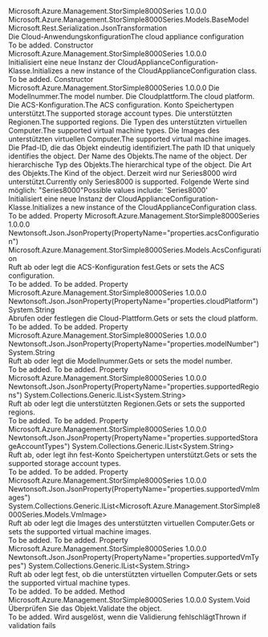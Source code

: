 <Type Name="CloudApplianceConfiguration" FullName="Microsoft.Azure.Management.StorSimple8000Series.Models.CloudApplianceConfiguration">
  <TypeSignature Language="C#" Value="public class CloudApplianceConfiguration : Microsoft.Azure.Management.StorSimple8000Series.Models.BaseModel" />
  <TypeSignature Language="ILAsm" Value=".class public auto ansi beforefieldinit CloudApplianceConfiguration extends Microsoft.Azure.Management.StorSimple8000Series.Models.BaseModel" />
  <TypeSignature Language="DocId" Value="T:Microsoft.Azure.Management.StorSimple8000Series.Models.CloudApplianceConfiguration" />
  <TypeSignature Language="VB.NET" Value="Public Class CloudApplianceConfiguration&#xA;Inherits BaseModel" />
  <TypeSignature Language="F#" Value="type CloudApplianceConfiguration = class&#xA;    inherit BaseModel" />
  <AssemblyInfo>
    <AssemblyName>Microsoft.Azure.Management.StorSimple8000Series</AssemblyName>
    <AssemblyVersion>1.0.0.0</AssemblyVersion>
  </AssemblyInfo>
  <Base>
    <BaseTypeName>Microsoft.Azure.Management.StorSimple8000Series.Models.BaseModel</BaseTypeName>
  </Base>
  <Interfaces />
  <Attributes>
    <Attribute>
      <AttributeName>Microsoft.Rest.Serialization.JsonTransformation</AttributeName>
    </Attribute>
  </Attributes>
  <Docs>
    <summary>
            <span data-ttu-id="192ba-101">Die Cloud-Anwendungskonfiguration</span><span class="sxs-lookup"><span data-stu-id="192ba-101">The cloud appliance configuration</span></span>
            </summary>
    <remarks>To be added.</remarks>
  </Docs>
  <Members>
    <Member MemberName=".ctor">
      <MemberSignature Language="C#" Value="public CloudApplianceConfiguration ();" />
      <MemberSignature Language="ILAsm" Value=".method public hidebysig specialname rtspecialname instance void .ctor() cil managed" />
      <MemberSignature Language="DocId" Value="M:Microsoft.Azure.Management.StorSimple8000Series.Models.CloudApplianceConfiguration.#ctor" />
      <MemberSignature Language="VB.NET" Value="Public Sub New ()" />
      <MemberType>Constructor</MemberType>
      <AssemblyInfo>
        <AssemblyName>Microsoft.Azure.Management.StorSimple8000Series</AssemblyName>
        <AssemblyVersion>1.0.0.0</AssemblyVersion>
      </AssemblyInfo>
      <Parameters />
      <Docs>
        <summary>
            <span data-ttu-id="192ba-102">Initialisiert eine neue Instanz der CloudApplianceConfiguration-Klasse.</span><span class="sxs-lookup"><span data-stu-id="192ba-102">Initializes a new instance of the CloudApplianceConfiguration class.</span></span>
            </summary>
        <remarks>To be added.</remarks>
      </Docs>
    </Member>
    <Member MemberName=".ctor">
      <MemberSignature Language="C#" Value="public CloudApplianceConfiguration (string modelNumber, string cloudPlatform, Microsoft.Azure.Management.StorSimple8000Series.Models.AcsConfiguration acsConfiguration, System.Collections.Generic.IList&lt;string&gt; supportedStorageAccountTypes, System.Collections.Generic.IList&lt;string&gt; supportedRegions, System.Collections.Generic.IList&lt;string&gt; supportedVmTypes, System.Collections.Generic.IList&lt;Microsoft.Azure.Management.StorSimple8000Series.Models.VmImage&gt; supportedVmImages, string id = null, string name = null, string type = null, Nullable&lt;Microsoft.Azure.Management.StorSimple8000Series.Models.Kind&gt; kind = null);" />
      <MemberSignature Language="ILAsm" Value=".method public hidebysig specialname rtspecialname instance void .ctor(string modelNumber, string cloudPlatform, class Microsoft.Azure.Management.StorSimple8000Series.Models.AcsConfiguration acsConfiguration, class System.Collections.Generic.IList`1&lt;string&gt; supportedStorageAccountTypes, class System.Collections.Generic.IList`1&lt;string&gt; supportedRegions, class System.Collections.Generic.IList`1&lt;string&gt; supportedVmTypes, class System.Collections.Generic.IList`1&lt;class Microsoft.Azure.Management.StorSimple8000Series.Models.VmImage&gt; supportedVmImages, string id, string name, string type, valuetype System.Nullable`1&lt;valuetype Microsoft.Azure.Management.StorSimple8000Series.Models.Kind&gt; kind) cil managed" />
      <MemberSignature Language="DocId" Value="M:Microsoft.Azure.Management.StorSimple8000Series.Models.CloudApplianceConfiguration.#ctor(System.String,System.String,Microsoft.Azure.Management.StorSimple8000Series.Models.AcsConfiguration,System.Collections.Generic.IList{System.String},System.Collections.Generic.IList{System.String},System.Collections.Generic.IList{System.String},System.Collections.Generic.IList{Microsoft.Azure.Management.StorSimple8000Series.Models.VmImage},System.String,System.String,System.String,System.Nullable{Microsoft.Azure.Management.StorSimple8000Series.Models.Kind})" />
      <MemberSignature Language="F#" Value="new Microsoft.Azure.Management.StorSimple8000Series.Models.CloudApplianceConfiguration : string * string * Microsoft.Azure.Management.StorSimple8000Series.Models.AcsConfiguration * System.Collections.Generic.IList&lt;string&gt; * System.Collections.Generic.IList&lt;string&gt; * System.Collections.Generic.IList&lt;string&gt; * System.Collections.Generic.IList&lt;Microsoft.Azure.Management.StorSimple8000Series.Models.VmImage&gt; * string * string * string * Nullable&lt;Microsoft.Azure.Management.StorSimple8000Series.Models.Kind&gt; -&gt; Microsoft.Azure.Management.StorSimple8000Series.Models.CloudApplianceConfiguration" Usage="new Microsoft.Azure.Management.StorSimple8000Series.Models.CloudApplianceConfiguration (modelNumber, cloudPlatform, acsConfiguration, supportedStorageAccountTypes, supportedRegions, supportedVmTypes, supportedVmImages, id, name, type, kind)" />
      <MemberType>Constructor</MemberType>
      <AssemblyInfo>
        <AssemblyName>Microsoft.Azure.Management.StorSimple8000Series</AssemblyName>
        <AssemblyVersion>1.0.0.0</AssemblyVersion>
      </AssemblyInfo>
      <Parameters>
        <Parameter Name="modelNumber" Type="System.String" />
        <Parameter Name="cloudPlatform" Type="System.String" />
        <Parameter Name="acsConfiguration" Type="Microsoft.Azure.Management.StorSimple8000Series.Models.AcsConfiguration" />
        <Parameter Name="supportedStorageAccountTypes" Type="System.Collections.Generic.IList&lt;System.String&gt;" />
        <Parameter Name="supportedRegions" Type="System.Collections.Generic.IList&lt;System.String&gt;" />
        <Parameter Name="supportedVmTypes" Type="System.Collections.Generic.IList&lt;System.String&gt;" />
        <Parameter Name="supportedVmImages" Type="System.Collections.Generic.IList&lt;Microsoft.Azure.Management.StorSimple8000Series.Models.VmImage&gt;" />
        <Parameter Name="id" Type="System.String" />
        <Parameter Name="name" Type="System.String" />
        <Parameter Name="type" Type="System.String" />
        <Parameter Name="kind" Type="System.Nullable&lt;Microsoft.Azure.Management.StorSimple8000Series.Models.Kind&gt;" />
      </Parameters>
      <Docs>
        <param name="modelNumber"><span data-ttu-id="192ba-103">Die Modellnummer.</span><span class="sxs-lookup"><span data-stu-id="192ba-103">The model number.</span></span></param>
        <param name="cloudPlatform"><span data-ttu-id="192ba-104">Die Cloudplattform.</span><span class="sxs-lookup"><span data-stu-id="192ba-104">The cloud platform.</span></span></param>
        <param name="acsConfiguration"><span data-ttu-id="192ba-105">Die ACS-Konfiguration.</span><span class="sxs-lookup"><span data-stu-id="192ba-105">The ACS configuration.</span></span></param>
        <param name="supportedStorageAccountTypes"><span data-ttu-id="192ba-106">Konto Speichertypen unterstützt.</span><span class="sxs-lookup"><span data-stu-id="192ba-106">The supported storage account types.</span></span></param>
        <param name="supportedRegions"><span data-ttu-id="192ba-107">Die unterstützten Regionen.</span><span class="sxs-lookup"><span data-stu-id="192ba-107">The supported regions.</span></span></param>
        <param name="supportedVmTypes"><span data-ttu-id="192ba-108">Die Typen des unterstützten virtuellen Computer.</span><span class="sxs-lookup"><span data-stu-id="192ba-108">The supported virtual machine types.</span></span></param>
        <param name="supportedVmImages"><span data-ttu-id="192ba-109">Die Images des unterstützten virtuellen Computer.</span><span class="sxs-lookup"><span data-stu-id="192ba-109">The supported virtual machine images.</span></span></param>
        <param name="id"><span data-ttu-id="192ba-110">Die Pfad-ID, die das Objekt eindeutig identifiziert.</span><span class="sxs-lookup"><span data-stu-id="192ba-110">The path ID that uniquely identifies the object.</span></span></param>
        <param name="name"><span data-ttu-id="192ba-111">Der Name des Objekts.</span><span class="sxs-lookup"><span data-stu-id="192ba-111">The name of the object.</span></span></param>
        <param name="type"><span data-ttu-id="192ba-112">Der hierarchische Typ des Objekts.</span><span class="sxs-lookup"><span data-stu-id="192ba-112">The hierarchical type of the object.</span></span></param>
        <param name="kind"><span data-ttu-id="192ba-113">Die Art des Objekts.</span><span class="sxs-lookup"><span data-stu-id="192ba-113">The Kind of the object.</span></span> <span data-ttu-id="192ba-114">Derzeit wird nur Series8000 wird unterstützt.</span><span class="sxs-lookup"><span data-stu-id="192ba-114">Currently only Series8000 is supported.</span></span> <span data-ttu-id="192ba-115">Folgende Werte sind möglich: "Series8000"</span><span class="sxs-lookup"><span data-stu-id="192ba-115">Possible values include: 'Series8000'</span></span></param>
        <summary>
            <span data-ttu-id="192ba-116">Initialisiert eine neue Instanz der CloudApplianceConfiguration-Klasse.</span><span class="sxs-lookup"><span data-stu-id="192ba-116">Initializes a new instance of the CloudApplianceConfiguration class.</span></span>
            </summary>
        <remarks>To be added.</remarks>
      </Docs>
    </Member>
    <Member MemberName="AcsConfiguration">
      <MemberSignature Language="C#" Value="public Microsoft.Azure.Management.StorSimple8000Series.Models.AcsConfiguration AcsConfiguration { get; set; }" />
      <MemberSignature Language="ILAsm" Value=".property instance class Microsoft.Azure.Management.StorSimple8000Series.Models.AcsConfiguration AcsConfiguration" />
      <MemberSignature Language="DocId" Value="P:Microsoft.Azure.Management.StorSimple8000Series.Models.CloudApplianceConfiguration.AcsConfiguration" />
      <MemberSignature Language="VB.NET" Value="Public Property AcsConfiguration As AcsConfiguration" />
      <MemberSignature Language="F#" Value="member this.AcsConfiguration : Microsoft.Azure.Management.StorSimple8000Series.Models.AcsConfiguration with get, set" Usage="Microsoft.Azure.Management.StorSimple8000Series.Models.CloudApplianceConfiguration.AcsConfiguration" />
      <MemberType>Property</MemberType>
      <AssemblyInfo>
        <AssemblyName>Microsoft.Azure.Management.StorSimple8000Series</AssemblyName>
        <AssemblyVersion>1.0.0.0</AssemblyVersion>
      </AssemblyInfo>
      <Attributes>
        <Attribute>
          <AttributeName>Newtonsoft.Json.JsonProperty(PropertyName="properties.acsConfiguration")</AttributeName>
        </Attribute>
      </Attributes>
      <ReturnValue>
        <ReturnType>Microsoft.Azure.Management.StorSimple8000Series.Models.AcsConfiguration</ReturnType>
      </ReturnValue>
      <Docs>
        <summary>
            <span data-ttu-id="192ba-117">Ruft ab oder legt die ACS-Konfiguration fest.</span><span class="sxs-lookup"><span data-stu-id="192ba-117">Gets or sets the ACS configuration.</span></span>
            </summary>
        <value>To be added.</value>
        <remarks>To be added.</remarks>
      </Docs>
    </Member>
    <Member MemberName="CloudPlatform">
      <MemberSignature Language="C#" Value="public string CloudPlatform { get; set; }" />
      <MemberSignature Language="ILAsm" Value=".property instance string CloudPlatform" />
      <MemberSignature Language="DocId" Value="P:Microsoft.Azure.Management.StorSimple8000Series.Models.CloudApplianceConfiguration.CloudPlatform" />
      <MemberSignature Language="VB.NET" Value="Public Property CloudPlatform As String" />
      <MemberSignature Language="F#" Value="member this.CloudPlatform : string with get, set" Usage="Microsoft.Azure.Management.StorSimple8000Series.Models.CloudApplianceConfiguration.CloudPlatform" />
      <MemberType>Property</MemberType>
      <AssemblyInfo>
        <AssemblyName>Microsoft.Azure.Management.StorSimple8000Series</AssemblyName>
        <AssemblyVersion>1.0.0.0</AssemblyVersion>
      </AssemblyInfo>
      <Attributes>
        <Attribute>
          <AttributeName>Newtonsoft.Json.JsonProperty(PropertyName="properties.cloudPlatform")</AttributeName>
        </Attribute>
      </Attributes>
      <ReturnValue>
        <ReturnType>System.String</ReturnType>
      </ReturnValue>
      <Docs>
        <summary>
            <span data-ttu-id="192ba-118">Abrufen oder festlegen die Cloud-Plattform.</span><span class="sxs-lookup"><span data-stu-id="192ba-118">Gets or sets the cloud platform.</span></span>
            </summary>
        <value>To be added.</value>
        <remarks>To be added.</remarks>
      </Docs>
    </Member>
    <Member MemberName="ModelNumber">
      <MemberSignature Language="C#" Value="public string ModelNumber { get; set; }" />
      <MemberSignature Language="ILAsm" Value=".property instance string ModelNumber" />
      <MemberSignature Language="DocId" Value="P:Microsoft.Azure.Management.StorSimple8000Series.Models.CloudApplianceConfiguration.ModelNumber" />
      <MemberSignature Language="VB.NET" Value="Public Property ModelNumber As String" />
      <MemberSignature Language="F#" Value="member this.ModelNumber : string with get, set" Usage="Microsoft.Azure.Management.StorSimple8000Series.Models.CloudApplianceConfiguration.ModelNumber" />
      <MemberType>Property</MemberType>
      <AssemblyInfo>
        <AssemblyName>Microsoft.Azure.Management.StorSimple8000Series</AssemblyName>
        <AssemblyVersion>1.0.0.0</AssemblyVersion>
      </AssemblyInfo>
      <Attributes>
        <Attribute>
          <AttributeName>Newtonsoft.Json.JsonProperty(PropertyName="properties.modelNumber")</AttributeName>
        </Attribute>
      </Attributes>
      <ReturnValue>
        <ReturnType>System.String</ReturnType>
      </ReturnValue>
      <Docs>
        <summary>
            <span data-ttu-id="192ba-119">Ruft ab oder legt die Modellnummer.</span><span class="sxs-lookup"><span data-stu-id="192ba-119">Gets or sets the model number.</span></span>
            </summary>
        <value>To be added.</value>
        <remarks>To be added.</remarks>
      </Docs>
    </Member>
    <Member MemberName="SupportedRegions">
      <MemberSignature Language="C#" Value="public System.Collections.Generic.IList&lt;string&gt; SupportedRegions { get; set; }" />
      <MemberSignature Language="ILAsm" Value=".property instance class System.Collections.Generic.IList`1&lt;string&gt; SupportedRegions" />
      <MemberSignature Language="DocId" Value="P:Microsoft.Azure.Management.StorSimple8000Series.Models.CloudApplianceConfiguration.SupportedRegions" />
      <MemberSignature Language="VB.NET" Value="Public Property SupportedRegions As IList(Of String)" />
      <MemberSignature Language="F#" Value="member this.SupportedRegions : System.Collections.Generic.IList&lt;string&gt; with get, set" Usage="Microsoft.Azure.Management.StorSimple8000Series.Models.CloudApplianceConfiguration.SupportedRegions" />
      <MemberType>Property</MemberType>
      <AssemblyInfo>
        <AssemblyName>Microsoft.Azure.Management.StorSimple8000Series</AssemblyName>
        <AssemblyVersion>1.0.0.0</AssemblyVersion>
      </AssemblyInfo>
      <Attributes>
        <Attribute>
          <AttributeName>Newtonsoft.Json.JsonProperty(PropertyName="properties.supportedRegions")</AttributeName>
        </Attribute>
      </Attributes>
      <ReturnValue>
        <ReturnType>System.Collections.Generic.IList&lt;System.String&gt;</ReturnType>
      </ReturnValue>
      <Docs>
        <summary>
            <span data-ttu-id="192ba-120">Ruft ab oder legt die unterstützten Regionen.</span><span class="sxs-lookup"><span data-stu-id="192ba-120">Gets or sets the supported regions.</span></span>
            </summary>
        <value>To be added.</value>
        <remarks>To be added.</remarks>
      </Docs>
    </Member>
    <Member MemberName="SupportedStorageAccountTypes">
      <MemberSignature Language="C#" Value="public System.Collections.Generic.IList&lt;string&gt; SupportedStorageAccountTypes { get; set; }" />
      <MemberSignature Language="ILAsm" Value=".property instance class System.Collections.Generic.IList`1&lt;string&gt; SupportedStorageAccountTypes" />
      <MemberSignature Language="DocId" Value="P:Microsoft.Azure.Management.StorSimple8000Series.Models.CloudApplianceConfiguration.SupportedStorageAccountTypes" />
      <MemberSignature Language="VB.NET" Value="Public Property SupportedStorageAccountTypes As IList(Of String)" />
      <MemberSignature Language="F#" Value="member this.SupportedStorageAccountTypes : System.Collections.Generic.IList&lt;string&gt; with get, set" Usage="Microsoft.Azure.Management.StorSimple8000Series.Models.CloudApplianceConfiguration.SupportedStorageAccountTypes" />
      <MemberType>Property</MemberType>
      <AssemblyInfo>
        <AssemblyName>Microsoft.Azure.Management.StorSimple8000Series</AssemblyName>
        <AssemblyVersion>1.0.0.0</AssemblyVersion>
      </AssemblyInfo>
      <Attributes>
        <Attribute>
          <AttributeName>Newtonsoft.Json.JsonProperty(PropertyName="properties.supportedStorageAccountTypes")</AttributeName>
        </Attribute>
      </Attributes>
      <ReturnValue>
        <ReturnType>System.Collections.Generic.IList&lt;System.String&gt;</ReturnType>
      </ReturnValue>
      <Docs>
        <summary>
            <span data-ttu-id="192ba-121">Ruft ab, oder legt ihn fest-Konto Speichertypen unterstützt.</span><span class="sxs-lookup"><span data-stu-id="192ba-121">Gets or sets the supported storage account types.</span></span>
            </summary>
        <value>To be added.</value>
        <remarks>To be added.</remarks>
      </Docs>
    </Member>
    <Member MemberName="SupportedVmImages">
      <MemberSignature Language="C#" Value="public System.Collections.Generic.IList&lt;Microsoft.Azure.Management.StorSimple8000Series.Models.VmImage&gt; SupportedVmImages { get; set; }" />
      <MemberSignature Language="ILAsm" Value=".property instance class System.Collections.Generic.IList`1&lt;class Microsoft.Azure.Management.StorSimple8000Series.Models.VmImage&gt; SupportedVmImages" />
      <MemberSignature Language="DocId" Value="P:Microsoft.Azure.Management.StorSimple8000Series.Models.CloudApplianceConfiguration.SupportedVmImages" />
      <MemberSignature Language="VB.NET" Value="Public Property SupportedVmImages As IList(Of VmImage)" />
      <MemberSignature Language="F#" Value="member this.SupportedVmImages : System.Collections.Generic.IList&lt;Microsoft.Azure.Management.StorSimple8000Series.Models.VmImage&gt; with get, set" Usage="Microsoft.Azure.Management.StorSimple8000Series.Models.CloudApplianceConfiguration.SupportedVmImages" />
      <MemberType>Property</MemberType>
      <AssemblyInfo>
        <AssemblyName>Microsoft.Azure.Management.StorSimple8000Series</AssemblyName>
        <AssemblyVersion>1.0.0.0</AssemblyVersion>
      </AssemblyInfo>
      <Attributes>
        <Attribute>
          <AttributeName>Newtonsoft.Json.JsonProperty(PropertyName="properties.supportedVmImages")</AttributeName>
        </Attribute>
      </Attributes>
      <ReturnValue>
        <ReturnType>System.Collections.Generic.IList&lt;Microsoft.Azure.Management.StorSimple8000Series.Models.VmImage&gt;</ReturnType>
      </ReturnValue>
      <Docs>
        <summary>
            <span data-ttu-id="192ba-122">Ruft ab oder legt die Images des unterstützten virtuellen Computer.</span><span class="sxs-lookup"><span data-stu-id="192ba-122">Gets or sets the supported virtual machine images.</span></span>
            </summary>
        <value>To be added.</value>
        <remarks>To be added.</remarks>
      </Docs>
    </Member>
    <Member MemberName="SupportedVmTypes">
      <MemberSignature Language="C#" Value="public System.Collections.Generic.IList&lt;string&gt; SupportedVmTypes { get; set; }" />
      <MemberSignature Language="ILAsm" Value=".property instance class System.Collections.Generic.IList`1&lt;string&gt; SupportedVmTypes" />
      <MemberSignature Language="DocId" Value="P:Microsoft.Azure.Management.StorSimple8000Series.Models.CloudApplianceConfiguration.SupportedVmTypes" />
      <MemberSignature Language="VB.NET" Value="Public Property SupportedVmTypes As IList(Of String)" />
      <MemberSignature Language="F#" Value="member this.SupportedVmTypes : System.Collections.Generic.IList&lt;string&gt; with get, set" Usage="Microsoft.Azure.Management.StorSimple8000Series.Models.CloudApplianceConfiguration.SupportedVmTypes" />
      <MemberType>Property</MemberType>
      <AssemblyInfo>
        <AssemblyName>Microsoft.Azure.Management.StorSimple8000Series</AssemblyName>
        <AssemblyVersion>1.0.0.0</AssemblyVersion>
      </AssemblyInfo>
      <Attributes>
        <Attribute>
          <AttributeName>Newtonsoft.Json.JsonProperty(PropertyName="properties.supportedVmTypes")</AttributeName>
        </Attribute>
      </Attributes>
      <ReturnValue>
        <ReturnType>System.Collections.Generic.IList&lt;System.String&gt;</ReturnType>
      </ReturnValue>
      <Docs>
        <summary>
            <span data-ttu-id="192ba-123">Ruft ab oder legt fest, ob die unterstützten virtuellen Computer.</span><span class="sxs-lookup"><span data-stu-id="192ba-123">Gets or sets the supported virtual machine types.</span></span>
            </summary>
        <value>To be added.</value>
        <remarks>To be added.</remarks>
      </Docs>
    </Member>
    <Member MemberName="Validate">
      <MemberSignature Language="C#" Value="public virtual void Validate ();" />
      <MemberSignature Language="ILAsm" Value=".method public hidebysig newslot virtual instance void Validate() cil managed" />
      <MemberSignature Language="DocId" Value="M:Microsoft.Azure.Management.StorSimple8000Series.Models.CloudApplianceConfiguration.Validate" />
      <MemberSignature Language="VB.NET" Value="Public Overridable Sub Validate ()" />
      <MemberSignature Language="F#" Value="abstract member Validate : unit -&gt; unit&#xA;override this.Validate : unit -&gt; unit" Usage="cloudApplianceConfiguration.Validate " />
      <MemberType>Method</MemberType>
      <AssemblyInfo>
        <AssemblyName>Microsoft.Azure.Management.StorSimple8000Series</AssemblyName>
        <AssemblyVersion>1.0.0.0</AssemblyVersion>
      </AssemblyInfo>
      <ReturnValue>
        <ReturnType>System.Void</ReturnType>
      </ReturnValue>
      <Parameters />
      <Docs>
        <summary>
            <span data-ttu-id="192ba-124">Überprüfen Sie das Objekt.</span><span class="sxs-lookup"><span data-stu-id="192ba-124">Validate the object.</span></span>
            </summary>
        <remarks>To be added.</remarks>
        <exception cref="T:Microsoft.Rest.ValidationException">
            <span data-ttu-id="192ba-125">Wird ausgelöst, wenn die Validierung fehlschlägt</span><span class="sxs-lookup"><span data-stu-id="192ba-125">Thrown if validation fails</span></span>
            </exception>
      </Docs>
    </Member>
  </Members>
</Type>